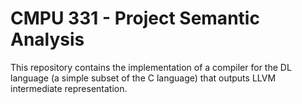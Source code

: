 # CMPU 331 - Project Semantic Analysis

This repository contains the implementation of a compiler for the DL language (a simple subset of the C language) that outputs LLVM intermediate representation. 
